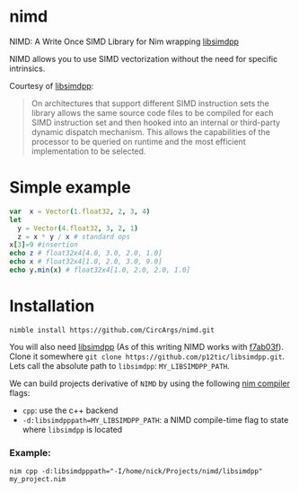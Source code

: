 # nimd
NIMD: A Write Once SIMD Library for Nim wrapping [libsimdpp](https://github.com/p12tic/libsimdpp)

NIMD allows you to use SIMD vectorization without the need for specific intrinsics. 

Courtesy of [libsimdpp](https://github.com/p12tic/libsimdpp):

> On architectures that support different SIMD instruction sets the library allows the same source code files to be compiled for each SIMD instruction set and then hooked into an internal or third-party dynamic dispatch mechanism. This allows the capabilities of the processor to be queried on runtime and the most efficient implementation to be selected.


# Simple example
```nim
var  x = Vector(1.float32, 2, 3, 4)
let 
  y = Vector(4.float32, 3, 2, 1)
  z = x * y / x # standard ops
x[3]=9 #insertion
echo z # float32x4[4.0, 3.0, 2.0, 1.0]
echo x # float32x4[1.0, 2.0, 3.0, 9.0]
echo y.min(x) # float32x4[1.0, 2.0, 2.0, 1.0]
```

# Installation
`nimble install https://github.com/CircArgs/nimd.git`

You will also need [libsimdpp](https://github.com/p12tic/libsimdpp) (As of this writing NIMD works with [f7ab03f](https://github.com/p12tic/libsimdpp/commit/f7ab03f4b1e94fc24d5dfff29baf2b71bb07b91d)). Clone it somewhere `git clone https://github.com/p12tic/libsimdpp.git`. Lets call the absolute path to `libsimdpp`: `MY_LIBSIMDPP_PATH`.

We can build projects derivative of `NIMD` by using the following [nim compiler](https://nim-lang.org/docs/nimc.html) flags:

- `cpp`: use the c++ backend
- `-d:libsimdpppath=MY_LIBSIMDPP_PATH`: a NIMD compile-time flag to state where `libsimdpp` is located

### Example:
`nim cpp -d:libsimdpppath="-I/home/nick/Projects/nimd/libsimdpp" my_project.nim`
